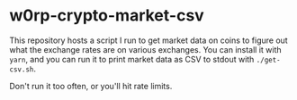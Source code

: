 # w0rp-crypto-market-csv

This repository hosts a script I run to get market data on coins to figure out
what the exchange rates are on various exchanges. You can install it with
`yarn`, and you can run it to print market data as CSV to stdout with
`./get-csv.sh`.

Don't run it too often, or you'll hit rate limits.
